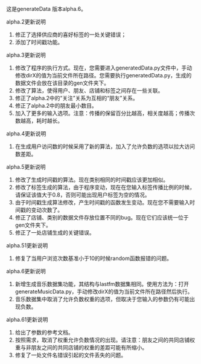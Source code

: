 这是generateData 版本alpha.6。

alpha.2更新说明
1. 修正了选择供应商的喜好标签的一处关键错误；
2. 添加了时间戳功能。

alpha.3更新说明
1. 修改了程序的执行方式。现在，您需要进入generatedData.py文件中，手动修改dirX的值为当前文件所在路径。您需要执行generatedData.py，生成的数据文件会放在该目录的gen文件夹下。
2. 修改了算法，使得用户、朋友、店铺和标签之间存在一些关联。
3. 修正了alpha.2中的“关注”关系为互相的“朋友”关系。
4. 修正了alpha.2中的朋友最小数目。
5. 加入了更多的输入选项。注意：传播的保留百分比越高，相关度越高；传播次数越高，耗时越长。

alpha.4更新说明
1. 在生成用户访问数的时候采用了新的算法，加入了允许负数的选项以拉大访问数差距。

alpha.5更新说明
1. 修改了生成时间戳的算法。现在类别相同的时间戳应该更加相似。
2. 修改了标签生成的算法，由于程序变动，现在在您输入标签传播比例的时候，请保证该值大于0.8，否则可能出现用户标签为空的情况。
3. 由于时间戳生成算法修改，产生时间戳的函数发生变动。现在您不需要输入时间戳的变动次数了。
4. 修正了店铺、类别的数据文件存放位置不同的bug。现在它们应该统一位于gen文件夹下。
5. 修正了一处店铺生成的关键错误。

alpha.51更新说明
1. 修复了当用户浏览次数基准小于10的时候random函数报错的问题。

alpha.6更新说明
1. 新增生成音乐数据集功能，其结构与lastfm数据集相同。使用方法为：打开generateMusicData.py，手动修改dirX的值为当前文件所在路径然后执行。
2. 音乐数据集中取消了允许负数权重的选项，但取决于您输入的参数仍有可能出现负数。

alpha.61更新说明
1. 给出了参数的参考文档。
2. 按照需求，取消了权重允许负数情况的出现。请注意：朋友之间的共同店铺权重与非朋友之间的共同店铺的权重的差距可能有所缩小。
3. 修复了一处文件名错误引起的文件丢失的问题。
